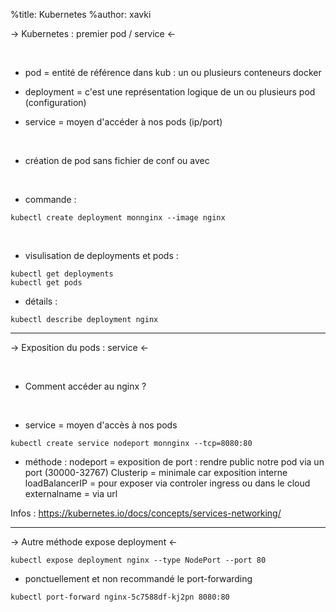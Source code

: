 %title: Kubernetes 
%author: xavki


-> Kubernetes : premier pod / service <-


<br>

* pod = entité de référence dans kub : un ou plusieurs conteneurs docker

* deployment = c'est une représentation logique de un ou plusieurs pod (configuration)

* service = moyen d'accéder à nos pods (ip/port)

<br>

* création de pod sans fichier de conf ou avec

<br>

* commande :

```
kubectl create deployment monnginx --image nginx
```

<br>

* visulisation de deployments et pods :

```
kubectl get deployments
kubectl get pods
```

* détails :

```
kubectl describe deployment nginx
```

---------------------------------------------------------------------------------------


-> Exposition du pods : service <-

<br>

* Comment accéder au nginx ?

<br>

* service = moyen d'accès à nos pods

```
kubectl create service nodeport monnginx --tcp=8080:80
```

* méthode :
nodeport = exposition de port : rendre public notre pod via un port (30000-32767)
Clusterip = minimale car exposition interne
loadBalancerIP = pour exposer via controler ingress ou dans le cloud
externalname = via url

Infos : https://kubernetes.io/docs/concepts/services-networking/

-------------------------------------------------------------------------------------


-> Autre méthode expose deployment <-



```
kubectl expose deployment nginx --type NodePort --port 80
```


* ponctuellement et non recommandé le port-forwarding

```
kubectl port-forward nginx-5c7588df-kj2pn 8080:80
```
